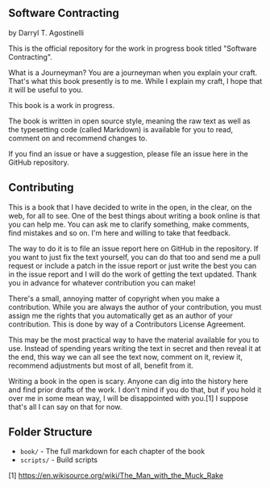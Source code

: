 ## Software Contracting
by Darryl T. Agostinelli

This is the official repository for the work in progress book titled "Software Contracting".

What is a Journeyman?  You are a journeyman when you explain your craft.  That's what this book presently is to me.  While I explain my craft, I hope that it will be useful to you.

This book is a work in progress.

The book is written in open source style, meaning the raw text as well as the typesetting code (called Markdown) is available for you to read, comment on and recommend changes to.  

If you find an issue or have a suggestion, please file an issue here in the GitHub repository.


Contributing
------------

This is a book that I have decided to write in the open, in the clear, on the web, for all to see.  One of the best things about writing a book online is that you can help me.  You can ask me to clarify something, make comments, find mistakes and so on.  I'm here and willing to take that feedback. 

The way to do it is to file an issue report here on GitHub in the repository.  If you want to just fix the text yourself, you can do that too and send me a pull request or include a patch in the issue report or just write the best you can in the issue report and I will do the work of getting the text updated.  Thank you in advance for whatever contribution you can make!

There's a small, annoying matter of copyright when you make a contribution.  While you are always the author of your contribution, you must assign me the rights that you automatically get as an author of your contribution.  This is done by way of a Contributors License Agreement.

This may be the most practical way to have the material available for you to use.  Instead of spending years writing the text in secret and then reveal it at the end, this way we can all see the text now, comment on it, review it, recommend adjustments but most of all, benefit from it.

Writing a book in the open is scary.  Anyone can dig into the history here and find prior drafts of the work.  I don't mind if you do that, but if you hold it over me in some mean way, I will be disappointed with you.[1]  I suppose that's all I can say on that for now.

Folder Structure
----------------

- `book/` - The full markdown for each chapter of the book
- `scripts/` - Build scripts

[1] https://en.wikisource.org/wiki/The_Man_with_the_Muck_Rake
